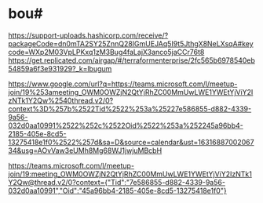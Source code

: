 # bou#
https://support-uploads.hashicorp.com/receive/?packageCode=dn0mTA2SY25ZnnQ28IGmUEJAq5I9t5JthgX8NeLXsqA#keycode=WXp2M03VpLPKxq1zM3Bug4faLajX3anco5jaCCr76t8
https://get.replicated.com/airgap/#/terraformenterprise/2fc565b6978540eb54859a6f3e931929?_k=lbugum

https://www.google.com/url?q=https://teams.microsoft.com/l/meetup-join/19%253ameeting_OWM0OWZjN2QtYjRhZC00MmUwLWE1YWEtYjViY2IzNTk1Y2Qw%2540thread.v2/0?context%3D%257b%2522Tid%2522%253a%25227e586855-d882-4339-9a56-032d0aa10991%2522%252c%2522Oid%2522%253a%252245a96bb4-2185-405e-8cd5-13275418e1f0%2522%257d&sa=D&source=calendar&ust=1631688700206734&usg=AOvVaw3eUMh8Mg68WJ1jwjuMBcbH

https://teams.microsoft.com/l/meetup-join/19:meeting_OWM0OWZjN2QtYjRhZC00MmUwLWE1YWEtYjViY2IzNTk1Y2Qw@thread.v2/0?context={"Tid":"7e586855-d882-4339-9a56-032d0aa10991","Oid":"45a96bb4-2185-405e-8cd5-13275418e1f0"}
